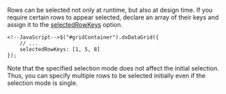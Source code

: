 Rows can be selected not only at runtime, but also at design time. If you require certain rows to appear selected, declare an array of their keys and assign it to the [selectedRowKeys](/api-reference/10%20UI%20Widgets/dxDataGrid/1%20Configuration/selectedRowKeys.md '/Documentation/ApiReference/UI_Widgets/dxDataGrid/Configuration/#selectedRowKeys') option.

	<!--JavaScript-->$("#gridContainer").dxDataGrid({
		// ...
		selectedRowKeys: [1, 5, 8]
    });

Note that the specified selection mode does not affect the initial selection. Thus, you can specify multiple rows to be selected initially even if the selection mode is single.